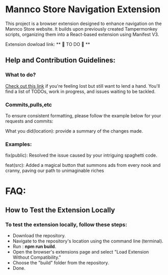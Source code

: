 # Mannco Store Navigation Extension

This project is a browser extension designed to enhance navigation on the Mannco Store website. It builds upon previously created Tampermonkey scripts, organizing them into a React-based extension using Manifest V3.

Extension dowload link: ** 🐸 TO DO 🐇 **


## Help and Contribution Guidelines:
### What to do?
[Check out this link](https://github.com/users/LucasHenriqueDiniz/projects/2) if you're feeling lost but still want to lend a hand. You'll find a list of TODOs, work in progress, and issues waiting to be tackled.

### Commits,pulls,etc

To ensure consistent formatting, please follow the example below for your requests and commits:

What you did(location): provide a summary of the changes made.


### Examples:
fix(public): Resolved the issue caused by your intriguing spaghetti code.

feat(src): Added a magical button that summons ads from every nook and cranny, paving our path to unimaginable riches

# FAQ:

## How to Test the Extension Locally

### To test the extension locally, follow these steps:
- Download the repository.
- Navigate to the repository's location using the command line (terminal).
- Run : **npm run build**.
- Open the browser's extensions page and select "Load Extension Without Compatibility."
- Choose the "build" folder from the repository.
- Done.
